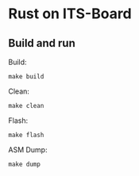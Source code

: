 # Rust on ITS-Board

## Build and run

Build:

`make build`

Clean:

`make clean`

Flash:

`make flash`

ASM Dump:

`make dump`
